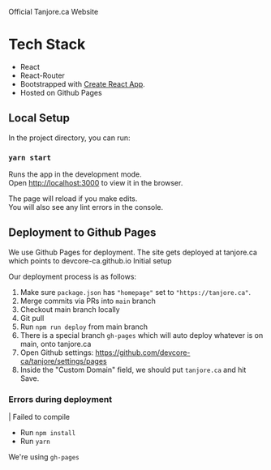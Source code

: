 Official Tanjore.ca Website

# Tech Stack
- React
- React-Router
- Bootstrapped with [Create React App](https://github.com/facebook/create-react-app).
- Hosted on Github Pages

## Local Setup

In the project directory, you can run:

### `yarn start`

Runs the app in the development mode.\
Open [http://localhost:3000](http://localhost:3000) to view it in the browser.

The page will reload if you make edits.\
You will also see any lint errors in the console.

## Deployment to Github Pages

We use Github Pages for deployment. The site gets deployed at tanjore.ca which points to devcore-ca.github.io
Initial setup 

Our deployment process is as follows:

1. Make sure `package.json` has `"homepage"` set to `"https://tanjore.ca"`.
1. Merge commits via PRs into `main` branch 
2. Checkout main branch locally
3. Git pull 
4. Run `npm run deploy` from main branch
5. There is a special branch `gh-pages` which will auto deploy whatever is on main, onto tanjore.ca 
6. Open Github settings: https://github.com/devcore-ca/tanjore/settings/pages
7. Inside the "Custom Domain" field, we should put `tanjore.ca` and hit Save. 


### Errors during deployment
| Failed to compile
- Run `npm install`
- Run `yarn`


We're using `gh-pages` 
